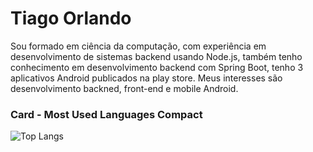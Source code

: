 # Tiago Orlando
Sou formado em ciência da computação, com experiência em desenvolvimento de sistemas backend usando Node.js, também tenho conhecimento 
em desenvolvimento backend com Spring Boot, tenho 3 aplicativos Android publicados na play store. Meus interesses são desenvolvimento backned, 
front-end e mobile Android. 

### Card - Most Used Languages Compact

![Top Langs](https://github-readme-stats-git-masterrstaa-rickstaa.vercel.app/api/top-langs/?username=tiagoorl&layout=compact&bg_color=000&border_color=30A3DC&title_color=E94D5F&text_color=FFF)

